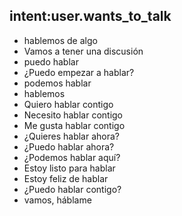 ## intent:user.wants_to_talk
- hablemos de algo
- Vamos a tener una discusión
- puedo hablar
- ¿Puedo empezar a hablar?
- podemos hablar
- hablemos
- Quiero hablar contigo
- Necesito hablar contigo
- Me gusta hablar contigo
- ¿Quieres hablar ahora?
- ¿Puedo hablar ahora?
- ¿Podemos hablar aquí?
- Estoy listo para hablar
- Estoy feliz de hablar
- ¿Puedo hablar contigo?
- vamos, háblame
